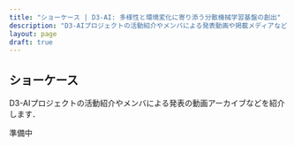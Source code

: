 ```yaml
---
title: "ショーケース | D3-AI: 多様性と環境変化に寄り添う分散機械学習基盤の創出"
description: "D3-AIプロジェクトの活動紹介やメンバによる発表動画や掲載メディアなどを紹介します"
layout: page
draft: true
---
```


## ショーケース

D3-AIプロジェクトの活動紹介やメンバによる発表の動画アーカイブなどを紹介します．

準備中
